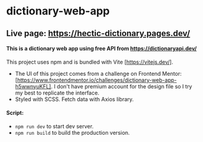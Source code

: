# dictionary-web-app
## Live page: https://hectic-dictionary.pages.dev/
#### This is a dictionary web app using free API from https://dictionaryapi.dev/
This project uses npm and is bundled with Vite [https://vitejs.dev/].

- The UI of this project comes from a challenge on Frontend Mentor: [https://www.frontendmentor.io/challenges/dictionary-web-app-h5wwnyuKFL]. I don't have premium account for the design file so I try my best to replicate the interface.
- Styled with SCSS. Fetch data with Axios library.

#### Script:
- `npm run dev` to start dev server.
- `npm run build` to build the production version.
